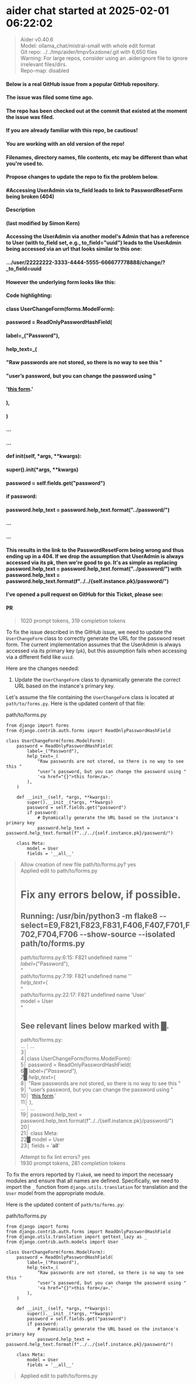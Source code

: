 
# aider chat started at 2025-02-01 06:22:02

> Aider v0.40.6  
> Model: ollama_chat/mistral-small with whole edit format  
> Git repo: ../../tmp/aider/tmpv5xzdone/.git with 6,650 files  
> Warning: For large repos, consider using an .aiderignore file to ignore irrelevant files/dirs.  
> Repo-map: disabled  

#### Below is a real GitHub issue from a popular GitHub repository.  
#### The issue was filed some time ago.  
#### The repo has been checked out at the commit that existed at the moment the issue was filed.  
#### If you are already familiar with this repo, be cautious!  
#### You are working with an old version of the repo!  
#### Filenames, directory names, file contents, etc may be different than what you're used to.  
####   
#### Propose changes to update the repo to fix the problem below.  
####   
#### #Accessing UserAdmin via to_field leads to link to PasswordResetForm being broken (404)  
#### Description  
#### 	   
#### 		(last modified by Simon Kern)  
#### 	   
#### Accessing the UserAdmin via another model's Admin that has a reference to User (with to_field set, e.g., to_field="uuid") leads to the UserAdmin being accessed via an url that looks similar to this one:  
#### .../user/22222222-3333-4444-5555-666677778888/change/?_to_field=uuid  
#### However the underlying form looks like this:   
#### Code highlighting:  
#### class UserChangeForm(forms.ModelForm):  
#### 	password = ReadOnlyPasswordHashField(  
#### 		label=_("Password"),  
#### 		help_text=_(  
#### 			"Raw passwords are not stored, so there is no way to see this "  
#### 			"user’s password, but you can change the password using "  
#### 			'<a href="{}">this form</a>.'  
#### 		),  
#### 	)  
#### 	...  
#### 	...  
#### 	def __init__(self, *args, **kwargs):  
#### 		super().__init__(*args, **kwargs)  
#### 		password = self.fields.get("password")  
#### 		if password:  
#### 			password.help_text = password.help_text.format("../password/")  
#### 	...  
#### 	...  
#### This results in the link to the PasswordResetForm being wrong and thus ending up in a 404. If we drop the assumption that UserAdmin is always accessed via its pk, then we're good to go. It's as simple as replacing password.help_text = password.help_text.format("../password/") with password.help_text = password.help_text.format(f"../../{self.instance.pk}/password/")  
#### I've opened a pull request on GitHub for this Ticket, please see:  
#### ​PR  
> 1020 prompt tokens, 319 completion tokens  

To fix the issue described in the GitHub issue, we need to update the `UserChangeForm` class to correctly generate the URL for the password reset form. The current implementation assumes that the UserAdmin is always accessed via its primary key (`pk`), but this assumption fails when accessing via a different field like `uuid`.

Here are the changes needed:

1. Update the `UserChangeForm` class to dynamically generate the correct URL based on the instance's primary key.

Let's assume the file containing the `UserChangeForm` class is located at `path/to/forms.py`. Here is the updated content of that file:

path/to/forms.py
```
from django import forms
from django.contrib.auth.forms import ReadOnlyPasswordHashField

class UserChangeForm(forms.ModelForm):
    password = ReadOnlyPasswordHashField(
        label=_("Password"),
        help_text=_(
            "Raw passwords are not stored, so there is no way to see this "
            "user’s password, but you can change the password using "
            '<a href="{}">this form</a>.'
        ),
    )

    def __init__(self, *args, **kwargs):
        super().__init__(*args, **kwargs)
        password = self.fields.get("password")
        if password:
            # Dynamically generate the URL based on the instance's primary key
            password.help_text = password.help_text.format(f"../../{self.instance.pk}/password/")

    class Meta:
        model = User
        fields = '__all__'
```

> Allow creation of new file path/to/forms.py? yes  
> Applied edit to path/to/forms.py  
>  
> # Fix any errors below, if possible.  
>  
> ## Running: /usr/bin/python3 -m flake8 --select=E9,F821,F823,F831,F406,F407,F701,F702,F704,F706 --show-source --isolated path/to/forms.py  
>  
> path/to/forms.py:6:15: F821 undefined name '_'  
> label=_("Password"),  
> ^  
> path/to/forms.py:7:19: F821 undefined name '_'  
> help_text=_(  
> ^  
> path/to/forms.py:22:17: F821 undefined name 'User'  
> model = User  
> ^  
>  
> ## See relevant lines below marked with █.  
>  
> path/to/forms.py:  
> ...⋮...  
> 3│  
> 4│class UserChangeForm(forms.ModelForm):  
> 5│    password = ReadOnlyPasswordHashField(  
> 6█        label=_("Password"),  
> 7█        help_text=_(  
> 8│            "Raw passwords are not stored, so there is no way to see this "  
> 9│            "user’s password, but you can change the password using "  
> 10│            '<a href="{}">this form</a>.'  
> 11│        ),  
> ...⋮...  
> 19│            password.help_text = password.help_text.format(f"../../{self.instance.pk}/password/")  
> 20│  
> 21│    class Meta:  
> 22█        model = User  
> 23│        fields = '__all__'  
>  
> Attempt to fix lint errors? yes  
> 1930 prompt tokens, 281 completion tokens  

To fix the errors reported by `flake8`, we need to import the necessary modules and ensure that all names are defined. Specifically, we need to import the `_` function from `django.utils.translation` for translation and the `User` model from the appropriate module.

Here is the updated content of `path/to/forms.py`:

path/to/forms.py
```
from django import forms
from django.contrib.auth.forms import ReadOnlyPasswordHashField
from django.utils.translation import gettext_lazy as _
from django.contrib.auth.models import User

class UserChangeForm(forms.ModelForm):
    password = ReadOnlyPasswordHashField(
        label=_("Password"),
        help_text=_(
            "Raw passwords are not stored, so there is no way to see this "
            "user’s password, but you can change the password using "
            '<a href="{}">this form</a>.'
        ),
    )

    def __init__(self, *args, **kwargs):
        super().__init__(*args, **kwargs)
        password = self.fields.get("password")
        if password:
            # Dynamically generate the URL based on the instance's primary key
            password.help_text = password.help_text.format(f"../../{self.instance.pk}/password/")

    class Meta:
        model = User
        fields = '__all__'
```

> Applied edit to path/to/forms.py  
